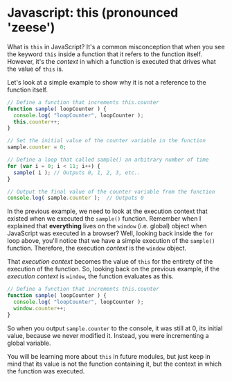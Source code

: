 # Javascript: this (pronounced 'zeese')

What is `this` in JavaScript? It's a common misconception that when you see the keyword `this` inside a function that it refers to the function itself. However, it's the *context* in which a function is executed that drives what the value of `this` is.

Let's look at a simple example to show why it is not a reference to the function itself.

```js
// Define a function that increments this.counter
function sample( loopCounter ) {
  console.log( "loopCounter", loopCounter );
  this.counter++;
}

// Set the initial value of the counter variable in the function
sample.counter = 0;

// Define a loop that called sample() an arbitrary number of time
for (var i = 0; i < 11; i++) {
  sample( i ); // Outputs 0, 1, 2, 3, etc..
}

// Output the final value of the counter variable from the function
console.log( sample.counter );  // Outputs 0
```

In the previous example, we need to look at the execution context that existed when we executed the `sample()` function. Remember when I explained that **everything** lives on the `window` (i.e. global) object when JavaScript was executed in a browser? Well, looking back inside the `for` loop above, you'll notice that we have a simple execution of the `sample()` function. Therefore, the execution *context* is the `window` object.

That *execution context* becomes the value of `this` for the entirety of the execution of the function. So, looking back on the previous example, if the *execution context* is `window`, the function evaluates as this.

```js
// Define a function that increments this.counter
function sample( loopCounter ) {
  console.log( "loopCounter", loopCounter );
  window.counter++;
}
```

So when you output `sample.counter` to the console, it was still at 0, its initial value, because we never modified it. Instead, you were incrementing a global variable.

You will be learning more about `this` in future modules, but just keep in mind that its value is not the function containing it, but the context in which the function was executed.
